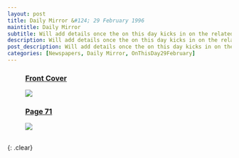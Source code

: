 ```yaml
---
layout: post
title: Daily Mirror &#124; 29 February 1996
maintitle: Daily Mirror
subtitle: Will add details once the on this day kicks in on the related British Newspaper Archive page. Note this will not be until 2024 which is the next leep year.
description: Will add details once the on this day kicks in on the related British Newspaper Archive page. Note this will not be until 2024 which is the next leep year.
post_description: Will add details once the on this day kicks in on the related British Newspaper Archive page. Note this will not be until 2024 which is the next leep year.
categories: [Newspapers, Daily Mirror, OnThisDay29February]
---
```


<figure class="fig1">
<h3 id="cover"><a href="#cover">Front Cover</a></h3>
<a href="/assets/images/daily-mirror/1996-02-29-daily-mirror-fc.png"><img src="/assets/images/daily-mirror/1996-02-29-daily-mirror-fc.png" class="full-width zoom-in"></a>
</figure>

<figure class="fig2">
<h3 id="page-71"><a href="#page-71">Page 71</a></h3>
<a href="/assets/images/daily-mirror/1996-02-29-daily-mirror-page-71.png"><img src="/assets/images/daily-mirror/1996-02-29-daily-mirror-page-71.png" class="full-width zoom-in"></a>
</figure>

<br />{: .clear}

